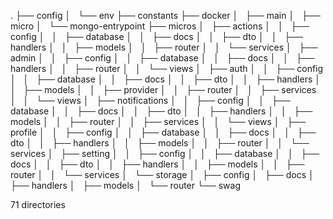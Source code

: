 .
├── config
│   └── env
├── constants
├── docker
│   ├── main
│   ├── micro
│   └── mongo-entrypoint
├── micros
│   ├── actions
│   │   ├── config
│   │   ├── database
│   │   ├── docs
│   │   ├── dto
│   │   ├── handlers
│   │   ├── models
│   │   ├── router
│   │   └── services
│   ├── admin
│   │   ├── config
│   │   ├── database
│   │   ├── docs
│   │   ├── handlers
│   │   ├── router
│   │   └── views
│   ├── auth
│   │   ├── config
│   │   ├── database
│   │   ├── docs
│   │   ├── dto
│   │   ├── handlers
│   │   ├── models
│   │   ├── provider
│   │   ├── router
│   │   ├── services
│   │   └── views
│   ├── notifications
│   │   ├── config
│   │   ├── database
│   │   ├── docs
│   │   ├── dto
│   │   ├── handlers
│   │   ├── models
│   │   ├── router
│   │   ├── services
│   │   └── views
│   ├── profile
│   │   ├── config
│   │   ├── database
│   │   ├── docs
│   │   ├── dto
│   │   ├── handlers
│   │   ├── models
│   │   ├── router
│   │   └── services
│   ├── setting
│   │   ├── config
│   │   ├── database
│   │   ├── docs
│   │   ├── dto
│   │   ├── handlers
│   │   ├── models
│   │   ├── router
│   │   └── services
│   └── storage
│       ├── config
│       ├── docs
│       ├── handlers
│       ├── models
│       └── router
└── swag

71 directories
